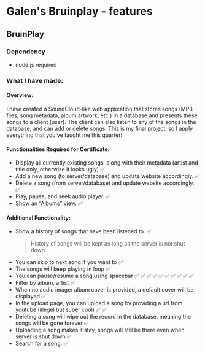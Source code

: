 # Galen's Bruinplay - features

## BruinPlay

### Dependency
- node.js required

### What I have made:

#### Overview:

I have created a SoundCloud-like web application that stores songs (MP3 files, song metadata, album artwork, etc.) in a database and presents these songs to a client (user). The client can also listen to any of the songs in the database, and can add or delete songs. This is my final project, so I apply everything that you’ve taught me this quarter!

#### Functionalities Required for Certificate:

- Display all currently existing songs, along with their metadata (artist and title only, otherwise it looks ugly) ✅ 
- Add a new song (to server/database) and update website accordingly. ✅ 
- Delete a song (from server/database) and update website accordingly. ✅ 
- Play, pause, and seek audio player. ✅ 
- Show an “Albums” view. ✅ 

#### Additional Functionality:

- Show a history of songs that have been listened to. ✅ 
  > History of songs will be kept as long as the server is not shut down
- You can skip to next song if you want to ✅ 
- The songs will keep playing in loop ✅  
- You can pause/resume a song using spacebar ✅ ✅ ✅ ✅ ✅ ✅ ✅ ✅ ✅ ✅ 
- Filter by album, artist ✅ 
- When no audio image/ album cover is provided, a default cover will be displayed ✅ 
- In the upload page, you can upload a song by providing a url from youtube (illegel but super cool) ✅ ✅ 
- Deleting a song will wipe out the record in the database, meaning the songs will be gone forever ✅ 
- Uploading a song makes it stay, songs will still be there even when server is shut down ✅ 
- Search for a song. ✅ 

